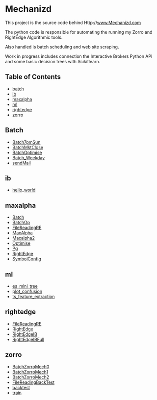 # Mechanizd

This project is the source code behind Http://www.Mechanizd.com

The python code is responsible for automating the running my Zorro and RightEdge Algorithmic tools.

Also handled is batch scheduling and web site scraping.

Work in progress includes connection the Interactive Brokers Python API and some basic decision trees with Scikitlearn.

## Table of Contents
- [batch](#batch)
- [ib](#ib)
- [maxalpha](#maxalpha)
- [ml](#ml)
- [rightedge](#rightedge)
- [zorro](#zorro)

## Batch
* [Batch7pmSun](/batch/Batch7pmSun.py)
* [BatchMktClose](/batch/BatchMktClose.py)
* [BatchOptimise](/batch/BatchOptimise.py)
* [Batch_Weekday](/batch/Batch_Weekday.py)
* [sendMail](/batch/sendMail.py)
## ib
* [hello_world](/ib/hello_world.py)
## maxalpha
* [Batch](/maxalpha/Batch.py)
* [BatchOp](/maxalpha/BatchOp.py)
* [FileReadingRE](/maxalpha/FileReadingRE.py)
* [MaxAlpha](/maxalpha/MaxAlpha.py)
* [Maxalpha2](/maxalpha/Maxalpha2.py)
* [Optimise](/maxalpha/Optimise.py)
* [Pg](/maxalpha/Pg.py)
* [RightEdge](/maxalpha/RightEdge.py)
* [SymbolConfig](/maxalpha/SymbolConfig.py)
## ml
* [es_mini_tree](/ml/es_mini_tree.py)
* [plot_confusion](/ml/plot_confusion.py)
* [ts_feature_extraction](/ml/ts_feature_extraction.py)
## rightedge
* [FileReadingRE](/rightedge/FileReadingRE.py)
* [RightEdge](/rightedge/RightEdge.py)
* [RightEdgeIB](/rightedge/RightEdgeIB.py)
* [RightEdgeIBFull](/rightedge/RightEdgeIBFull.py)
## zorro
* [BatchZorroMech0](/zorro/BatchZorroMech0.py)
* [BatchZorroMech1](/zorro/BatchZorroMech1.py)
* [BatchZorroMech2](/zorro/BatchZorroMech2.py)
* [FileReadingBackTest](/zorro/FileReadingBackTest.py)
* [backtest](/zorro/backtest.py)
* [train](/zorro/train.py)

